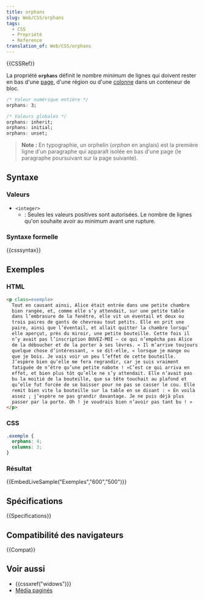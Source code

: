 ```yaml
---
title: orphans
slug: Web/CSS/orphans
tags:
  - CSS
  - Propriété
  - Reference
translation_of: Web/CSS/orphans
---
```


{{CSSRef}}

La propriété **`orphans`** définit le nombre _minimum_ de lignes qui doivent rester en bas d'une [page](/fr/docs/Web/CSS/M%C3%A9dia_pagin%C3%A9s), d'une région ou d'une [colonne](/fr/docs/Web/CSS/Colonnes_CSS) dans un conteneur de bloc.

```css
/* Valeur numérique entière */
orphans: 3;

/* Valeurs globales */
orphans: inherit;
orphans: initial;
orphans: unset;
```

> **Note :** En typographie, un orphelin (_orphan_ en anglais) est la première ligne d'un paragraphe qui apparaît isolée en bas d'une page (le paragraphe poursuivant sur la page suivante).

## Syntaxe

### Valeurs

- `<integer>`
  - : Seules les valeurs positives sont autorisées. Le nombre de lignes qu'on souhaite avoir au minimum avant une rupture.

### Syntaxe formelle

{{csssyntax}}

## Exemples

### HTML

```html
<p class=exemple>
  Tout en causant ainsi, Alice était entrée dans une petite chambre
  bien rangée, et, comme elle s’y attendait, sur une petite table
  dans l’embrasure de la fenêtre, elle vit un éventail et deux ou
  trois paires de gants de chevreau tout petits. Elle en prit une
  paire, ainsi que l’éventail, et allait quitter la chambre lorsqu’
  elle aperçut, près du miroir, une petite bouteille. Cette fois il
  n’y avait pas l’inscription BUVEZ-MOI — ce qui n’empêcha pas Alice
  de la déboucher et de la porter à ses lèvres. « Il m’arrive toujours
  quelque chose d’intéressant, » se dit-elle, « lorsque je mange ou
  que je bois. Je vais voir un peu l’effet de cette bouteille.
  J’espère bien qu’elle me fera regrandir, car je suis vraiment
  fatiguée de n’être qu’une petite nabote ! »C’est ce qui arriva en
  effet, et bien plus tôt qu’elle ne s’y attendait. Elle n’avait pas
  bu la moitié de la bouteille, que sa tête touchait au plafond et
  qu’elle fut forcée de se baisser pour ne pas se casser le cou. Elle
  remit bien vite la bouteille sur la table en se disant : « En voilà
  assez ; j’espère ne pas grandir davantage. Je ne puis déjà plus
  passer par la porte. Oh ! je voudrais bien n’avoir pas tant bu ! »
</p>
```

### CSS

```css
.exemple {
  orphans: 4;
  columns: 3;
}
```

### Résultat

{{EmbedLiveSample("Exemples","600","500")}}

## Spécifications

{{Specifications}}

## Compatibilité des navigateurs

{{Compat}}

## Voir aussi

- {{cssxref("widows")}}
- [Média paginés](/fr/docs/Web/CSS/Média_paginés)
